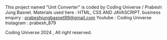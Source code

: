 This project named "Unit Converter" is coded by Coding Universe / Prabesh Jung Basnet.
Materials used here : HTML, CSS AND JAVASCRIPT.
business enquiry :  prabeshjungbasnet99@gmail.com
Youtube : Coding Universe
Instagram : prabesh_879


Coding Universe 2024 , All right reserved.